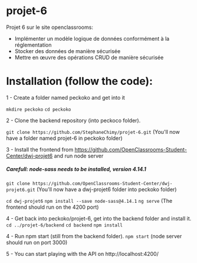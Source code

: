 # projet-6

Projet 6 sur le site openclassrooms:

- Implémenter un modèle logique de données conformément à la réglementation
- Stocker des données de manière sécurisée
- Mettre en œuvre des opérations CRUD de manière sécurisée


# Installation (follow the code):

1 - Create a folder named peckoko and get into it

 ```mkdire peckoko```
 ```cd peckoko```

2 - Clone the backend repository (into peckoco folder).

```git clone https://github.com/StephaneChimy/projet-6.git```
(You'll now have a folder named projet-6 in peckoko folder)

3 - Install the frontend from https://github.com/OpenClassrooms-Student-Center/dwj-projet6 and run node server

##### Carefull: node-sass needs to be installed, version 4.14.1

```git clone https://github.com/OpenClassrooms-Student-Center/dwj-projet6.git```
(You'll now have a dwj-projet6 folder into peckoko folder)

```cd dwj-projet6```
```npm install --save node-sass@4.14.1```
```ng serve```
(The frontend should run on the 4200 port)

4 - Get back into peckoko/projet-6, get into the backend folder and install it.
```cd ../projet-6/backend```
```cd backend```
```npm install```

4 - Run npm start (still from the backend folder).
```npm start```
(node server should run on port 3000)

5 - You can start playing with the API on http://localhost:4200/

